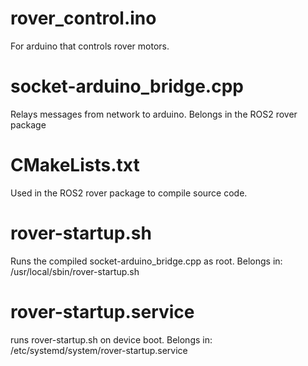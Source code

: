 # rover_control.ino
For arduino that controls rover motors.

# socket-arduino_bridge.cpp
Relays messages from network to arduino.
Belongs in the ROS2 rover package

# CMakeLists.txt
Used in the ROS2 rover package to compile source code.

# rover-startup.sh
Runs the compiled socket-arduino_bridge.cpp as root.
Belongs in:
/usr/local/sbin/rover-startup.sh

# rover-startup.service
runs rover-startup.sh on device boot.
Belongs in:
/etc/systemd/system/rover-startup.service

